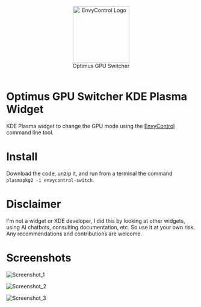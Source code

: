 <div align="center">
<picture>
  <source media="(prefers-color-scheme: dark)" srcset="https://github.com/enielrodriguez/optimus-gpu-switcher/assets/31964610/76f42023-492c-417d-800a-c7895cd28251">
  <img alt="EnvyControl Logo" src="https://github.com/enielrodriguez/optimus-gpu-switcher/assets/31964610/76f42023-492c-417d-800a-c7895cd28251" height="150px">
</picture>
<br>
Optimus GPU Switcher
</div>
<br>

# Optimus GPU Switcher KDE Plasma Widget
KDE Plasma widget to change the GPU mode using the [EnvyControl](https://github.com/bayasdev/envycontrol) command line tool.

# Install
Download the code, unzip it, and run from a terminal the command `plasmapkg2 -i envycontrol-switch`.

# Disclaimer
I'm not a widget or KDE developer, I did this by looking at other widgets, using AI chatbots, consulting documentation, etc. So use it at your own risk.
Any recommendations and contributions are welcome.

# Screenshots
![Screenshot_1](https://github.com/enielrodriguez/optimus-gpu-switcher/assets/31964610/277297f2-684d-436a-9af3-ebff0dc79a0d)  

![Screenshot_2](https://github.com/enielrodriguez/optimus-gpu-switcher/assets/31964610/62cfcc0f-6066-4a83-a21b-f7fef9646231)  

![Screenshot_3](https://github.com/enielrodriguez/optimus-gpu-switcher/assets/31964610/6d27ddee-16d3-4952-bafd-d89537b0f1e8)

